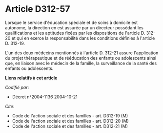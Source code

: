 # Article D312-57

Lorsque le service d'éducation spéciale et de soins à domicile est autonome, la direction en est assurée par un directeur
possédant les qualifications et les aptitudes fixées par les dispositions de l'article D. 312-20 et qui en exerce la
responsabilité dans les conditions définies à l'article D. 312-19.

L'un des deux médecins mentionnés à l'article D. 312-21 assure l'application du projet thérapeutique et de rééducation des
enfants ou adolescents ainsi que, en liaison avec le médecin de la famille, la surveillance de la santé des enfants ou
adolescents.

**Liens relatifs à cet article**

_Codifié par_:

  - Décret n°2004-1136 2004-10-21

_Cite_:

  - Code de l'action sociale et des familles - art. D312-19 (M)
  - Code de l'action sociale et des familles - art. D312-20 (M)
  - Code de l'action sociale et des familles - art. D312-21 (M)
